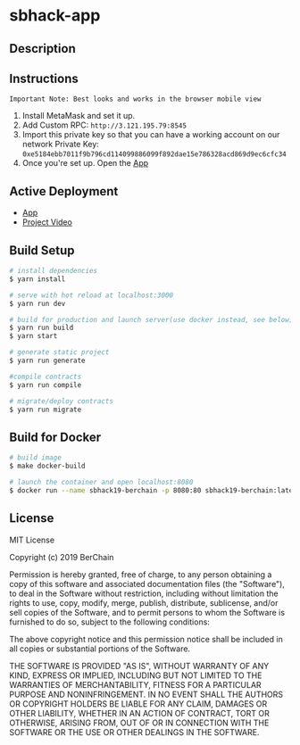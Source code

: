 # sbhack-app

## Description

## Instructions

```
Important Note: Best looks and works in the browser mobile view
```

1. Install MetaMask and set it up.
2. Add Custom RPC: `http://3.121.195.79:8545`
3. Import this private key so that you can have a working account on our network
    Private Key: `0xe5184ebb7011f9b796cd114099886099f892dae15e786328acd869d9ec6cfc34`
4. Once you're set up. Open the [App](http://3.121.195.79:8080)

## Active Deployment

- [App](c)
- [Project Video](google.com)

## Build Setup

``` bash
# install dependencies
$ yarn install

# serve with hot reload at localhost:3000
$ yarn run dev

# build for production and launch server(use docker instead, see below)
$ yarn run build
$ yarn start

# generate static project
$ yarn run generate

#compile contracts
$ yarn run compile

# migrate/deploy contracts
$ yarn run migrate
```

## Build for Docker

```bash
# build image
$ make docker-build

# launch the container and open localhost:8080
$ docker run --name sbhack19-berchain -p 8080:80 sbhack19-berchain:latest
```

## License

MIT License

Copyright (c) 2019 BerChain

Permission is hereby granted, free of charge, to any person obtaining a copy
of this software and associated documentation files (the "Software"), to deal
in the Software without restriction, including without limitation the rights
to use, copy, modify, merge, publish, distribute, sublicense, and/or sell
copies of the Software, and to permit persons to whom the Software is
furnished to do so, subject to the following conditions:

The above copyright notice and this permission notice shall be included in all
copies or substantial portions of the Software.

THE SOFTWARE IS PROVIDED "AS IS", WITHOUT WARRANTY OF ANY KIND, EXPRESS OR
IMPLIED, INCLUDING BUT NOT LIMITED TO THE WARRANTIES OF MERCHANTABILITY,
FITNESS FOR A PARTICULAR PURPOSE AND NONINFRINGEMENT. IN NO EVENT SHALL THE
AUTHORS OR COPYRIGHT HOLDERS BE LIABLE FOR ANY CLAIM, DAMAGES OR OTHER
LIABILITY, WHETHER IN AN ACTION OF CONTRACT, TORT OR OTHERWISE, ARISING FROM,
OUT OF OR IN CONNECTION WITH THE SOFTWARE OR THE USE OR OTHER DEALINGS IN THE
SOFTWARE.